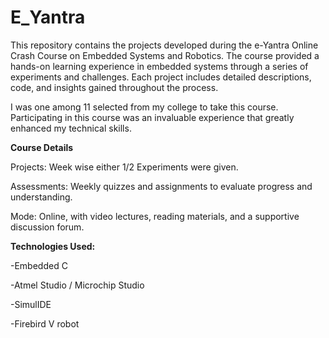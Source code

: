 # E_Yantra
This repository contains the projects developed during the e-Yantra Online Crash Course on Embedded Systems and Robotics. The course provided a hands-on learning experience in embedded systems through a series of experiments and challenges. Each project includes detailed descriptions, code, and insights gained throughout the process.

I was one among 11 selected from my college to take this course. Participating in this course was an invaluable experience that greatly enhanced my technical skills. 

**Course Details**

Projects: Week wise either 1/2 Experiments were given. 

Assessments: Weekly quizzes and assignments to evaluate progress and understanding.

Mode: Online, with video lectures, reading materials, and a supportive discussion forum.


**Technologies Used:**

-Embedded C

-Atmel Studio / Microchip Studio

-SimulIDE

-Firebird V robot


